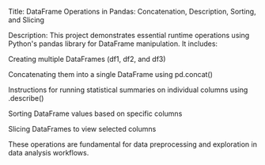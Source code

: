 
Title: DataFrame Operations in Pandas: Concatenation, Description, Sorting, and Slicing

Description:
This project demonstrates essential runtime operations using Python's pandas library for DataFrame manipulation. It includes:

Creating multiple DataFrames (df1, df2, and df3)

Concatenating them into a single DataFrame using pd.concat()

Instructions for running statistical summaries on individual columns using .describe()

Sorting DataFrame values based on specific columns

Slicing DataFrames to view selected columns

These operations are fundamental for data preprocessing and exploration in data analysis workflows.

